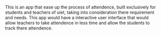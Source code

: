 This is an app that ease up the process of attendence, built exclusively for students and teachers of uiet, taking into consideration there requirement and needs. This app would have a interactive user interface that would allow teachers to take attendence in less time and allow the students to track there attendence.
